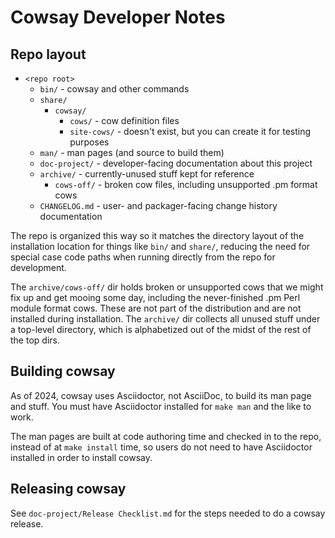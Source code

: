 Cowsay Developer Notes
======================

## Repo layout

* `<repo root>`
  * `bin/`             - cowsay and other commands
  * `share/`
    * `cowsay/`
      * `cows/`        - cow definition files
      * `site-cows/`   - doesn't exist, but you can create it for testing purposes
  * `man/`             - man pages (and source to build them)
  * `doc-project/`     - developer-facing documentation about this project
  * `archive/`         - currently-unused stuff kept for reference
    * `cows-off/`      - broken cow files, including unsupported .pm format cows
  * `CHANGELOG.md`     - user- and packager-facing change history documentation

The repo is organized this way so it matches the directory layout of the installation location for things like `bin/` and `share/`, reducing the need for special case code paths when running directly from the repo for development.

The `archive/cows-off/` dir holds broken or unsupported cows that we might fix up and get mooing some day, including the never-finished .pm Perl module format cows. These are not part of the distribution and are not installed during installation. The `archive/` dir collects all unused stuff under a top-level directory, which is alphabetized out of the midst of the rest of the top dirs.

## Building cowsay

As of 2024, cowsay uses Asciidoctor, not AsciiDoc, to build its man page and stuff. You must have Asciidoctor installed for `make man` and the like to work.

The man pages are built at code authoring time and checked in to the repo, instead of at `make install` time, so users do not need to have Asciidoctor installed in order to install cowsay.

## Releasing cowsay

See `doc-project/Release Checklist.md` for the steps needed to do a cowsay release.
